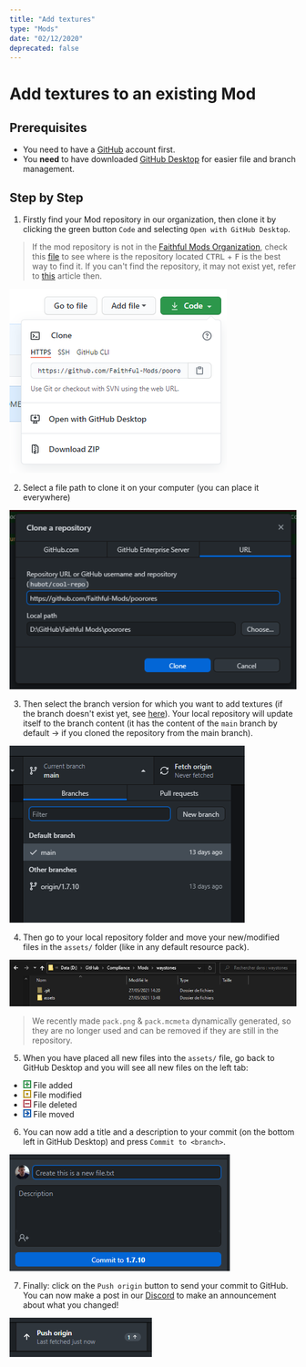 ```yaml
---
title: "Add textures"
type: "Mods"
date: "02/12/2020"
deprecated: false
---
```


# Add textures to an **existing** Mod

## Prerequisites

- You need to have a [GitHub](https://github.com/) account first.
- You **need** to have downloaded [GitHub Desktop](https://desktop.github.com/) for easier file and branch management.

## Step by Step

1. Firstly find your Mod repository in our organization, then clone it by clicking the green button `Code` and selecting `Open with GitHub Desktop`.
> If the mod repository is not in the [Faithful Mods Organization](https://github.com/Faithful-Mods), check this [file](https://api.faithfulpack.net/v2/mods/raw) to see where is the repository located <kbd>CTRL</kbd> + <kbd>F</kbd> is the best way to find it.
> If you can't find the repository, it may not exist yet, refer to [this](/pages/mods/add-new-mod) article then.

<img src="/images/pages/mods/add-textures/github-clone.png" alt="github clone repository" class="center" loading="lazy">

2. Select a file path to clone it on your computer (you can place it everywhere)
<img src="/images/pages/mods/add-textures/github-desktop-clone.png" alt="github desktop asking new cloned repository path" class="center" loading="lazy">

3. Then select the branch version for which you want to add textures (if the branch doesn't exist yet, see [here](/pages/mods/add-new-version)). Your local repository will update itself to the branch content (it has the content of the `main` branch by default → if you cloned the repository from the main branch).
<img src="/images/pages/mods/add-textures/github-desktop-select-branch.png" alt="github desktop choosing branch mc version" class="center" loading="lazy">

4. Then go to your local repository folder and move your new/modified files in the `assets/` folder (like in any default resource pack).
<img src="/images/pages/mods/add-textures/folder-example.png" alt="local repository" class="center" loading="lazy">

> We recently made `pack.png` & `pack.mcmeta` dynamically generated, so they are no longer used and can be removed if they are still in the repository.

5. When you have placed all new files into the `assets/` file, go back to GitHub Desktop and you will see all new files on the left tab:

- ![(+)](/images/pages/mods/add-textures/file-added.png) File added
- ![(o)](/images/pages/mods/add-textures/file-modified.png) File modified
- ![(-)](/images/pages/mods/add-textures/file-deleted.png) File deleted
- ![(→)](/images/pages/mods/add-textures/file-moved.png) File moved

6. You can now add a title and a description to your commit (on the bottom left in GitHub Desktop) and press `Commit to <branch>`.
<img src="/images/pages/mods/add-textures/github-desktop-commit.png" alt="github desktop commit" class="center" loading="lazy">

7. Finally: click on the `Push origin` button to send your commit to GitHub. You can now make a post in our [Discord](https://discord.gg/sN9YRQbBv7) to make an announcement about what you changed!
<img src="/images/pages/mods/add-textures/github-desktop-push.png" alt="github desktop push commit" class="center" loading="lazy">
